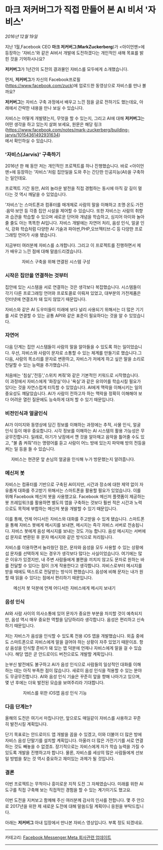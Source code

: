 마크 저커버그가 직접 만들어 본 AI 비서 '자비스'
===============================================
*2016년 12월 19일*

지난 1월,Facebook CEO **마크 저커버그**(**MarkZuckerberg**)가 <아이언맨>에   
등장하는 '자비스'와 같은 AI비서 개발에 도전하겠다는 개인적인 새해 목표를 밝   
힌 것을 기억하시나요?   

**저커버그**가 1년간의 도전의 결과물인 자비스를 모두에게 소개했습니다.

먼저, **저커버그**가 자신의 Facebook프로필   
(<https://www.facebook.com/zuck>)에 업로드한 동영상으로 자비스를 만나 볼    
까요?     

**저커버그**는 자비스 구축 과정에서 배우고 느낀 점을 글로 전하기도 했는데요, 아   
래에서 간략한 내용을 만나 보실 수 있습니다.   

자비스는 어떻게 개발됐는지, 무엇을 할 수 있는지, 그리고 AI에 대해 **저커버그**는    
어떤 생각을 하고 있는지 살펴 보세요, 원문은 해당 링크   
(<https://www.facebook.com/notes/mark-zuckerberg/building-jarvis/10154361492931634>)   
에서 확인하실 수 있습니다.

### '자비스(Jarvis)' 구축하기

2016년 한 해 동안 저는 개인적인 프로젝트를 하나 진행했습니다. 바로 <아이언   
맨>에 등장하는 '자비스'처럼 집안일을 도와 주는 간단한 인공지능(AI)을 구축하   
는 일인데요.

프로젝트 기간 동안, AI의 놀라운 발전을 직접 경험하는 동시에 아직 갈 길이 멀   
다는 것 역시 깨달을 수 있었습니다.

'자비스'는 스마트폰과 컴퓨터를 매개체로 사람의 말을 이해하고 조명∙온도∙가전   
∙음악∙보안 등 각종 집안 시설을 제어할 수 있습니다. 또한 자비스는 사람의 취향   
과 습관을 학습할 수 있으며 새로운 단어와 개념을 학습하고, 심지어 아이와 놀아    
줄 줄도 아는 똑똑한 AI입니다. 자비스 개발에는 자연어 처리, 음성 인식, 얼굴 인   
식, 강화 학습처럼 다양한 AI 기술과 파아썬,PHP,오브젝티브-C 등 다양한 프로    
그래밍 언어가 사용 됐습니다.

지금부터 여러분께 자비스를 소개합니다. 그리고 이 프로젝트를 진행하면서 제   
가 배우고 느낀 점에 대해 말씀드리겠습니다.

&nbsp;&nbsp;&nbsp;&nbsp;&nbsp;&nbsp;&nbsp;&nbsp;&nbsp;&nbsp;&nbsp;&nbsp;&nbsp;&nbsp;자비스 구축을 위해 연결된 시스템 구성

### 시작은 집안을 연결하는 것부터

집안에 있는 시스템을 서로 연결하는 것은 생각보다 복잡했습니다. 시스템들이   
각기 다른 프로그래밍 언어와 프로토콜로 이뤄져 있었고, 대부분의 가전제품은    
인터넷에 연결조차 돼 있지 않았기 때문입니다.   

자비스와 같은 AI 도우미들이 미래에 보다 널리 사용되기 위해서는 더 많은 기기   
를 서로 연결할 수 있는 공통 API와 같은 표준이 필요하다는 것을 알 수 있었습니   
다.

### 자연어

다음 단계는 집안 시스템들이 사람의 말을 알아들을 수 있도록 하는 일이었습니   
다. 우선, 자비스와 사람이 문자로 소통할 수 있는 체계를 만들기로 했습니다.그   
다음, 사람의 목소리를 문자로 변환하고, 자비스가 저에게 하고 싶은 말을 소리로   
전달할 수 있는 능력을 추가했습니다.

처음에는 '침실','전등','스위치 켜줘'와 같은 기본적인 키워드로 시작했습니다.   
이 과정에서 자비스에게 '화장실'이나 '욕실'과 같은 유의어를 학습시킬 필요가   
있다는 것을 자연스럽게 터득할 수 있었습니다. AI에게 맥락을 이해시키는 일의   
중요성도 꺠달았습니다. AI가 사람이 전하고자 하는 맥락을 정확히 이해해야 보   
다 어려운 열린 질문에도 능숙하게 대처 할 수 있기 때문입니다.

### 비전인식과 얼굴인식

AI가 이미지와 동영상에 담긴 정보를 이해하는 과정에는 추적, 사물 인식, 얼굴   
인식 등이 매우 중요합니다. 시각 정보를 이해하는 AI 시스템의 활용 가능성은 무    
궁무진합니다. 일례로, 아기가 낮잠에서 깬 것을 알아채고 음악을 틀어줄 수도 있   
고, "불 좀 켜줘"라는 명령어를 듣고 사람이 어느 방에 있는지 파악해 방의 전등을   
켜는 일 등을 들 수 있습니다.

&nbsp;&nbsp;&nbsp;&nbsp;&nbsp;자비스는 현관문 앞 손님의 얼굴을 인식해 누가 방문했는지 알려줍니다.

### 메신저 봇

자비스는 컴퓨터를 기반으로 구축된 AI이지만, 시간과 장소에 대한 제약 없이 자   
유롭게 대화를 주고받기 위해서는 스마트폰을 활용할 필요가 있었습니다. 이를   
위해 Facebook 메신저 봇을 사용했고요. Facebook 메신저 플랫폼이 제공하는    
봇 프레임워크를 활용하면 별도의 앱을 구축하는 것보다 훨씬 적은 시간과 노력   
으로도 목적에 부합하는 메신저 봇을 개발할 수 있기 때문입니다.

이를 통해, 언제 어디서든 자비스와 대화를 주고받을 수 있게 됐습니다. 스마트폰   
을 통해 자비스 봇에게 메시지를 보내면, 메시지는 즉각 자비스 서버로 전송됩니   
다. 자비스 봇에게 음성 메시지를 보내는 것도 가능 합니다. 음성 메시지는 서버에    
섭 문자로 변환된 후 문자 메시지와 같은 방식으로 처리됩니다.

자비스를 이용하면서 놀라웠던 점은, 문자와 음성을 모두 사용할 수 있는 상황에    
섭 문자를 선택하게 되는 경우가 생각보다 많다는 사실이었습니다. 여기에는 많    
은 이유가 있겠지만, 내 주변 사람들에게 불편을 끼치지 않고도 문자로 원하는 바   
를 전달할 수 있다는 점이 크게 작용한다고 생각합니다. 자비스로부터 메시지를    
받을 때에도 텍스트로 전달받는 방식이 편했습니다. 음성에 비해 문자는 내가 원    
할 때 읽을 수 있다는 점에서 편리하기 때문입니다.

&nbsp;&nbsp;&nbsp;&nbsp;&nbsp;&nbsp;&nbsp;메신저 봇 덕분에 언제 어디서든 자비스에게 메시지 보내기

### 음성 인식

AI와 사람 사이의 의사소통에 있어 문자가 중요한 부분을 차지할 것이 예측되지   
만, 음성 역시 매우 중요한 역할을 담당하리라 생각합니다. 음성은 편리하고 신속   
하기 때문입니다.

저는 자비스가 음성을 인식할 수 있도록 전용 iOS 앱을 개발했습니다. 외출 중에    
도 스마트폰으로 자비스에게 말을 걸어야 하는 상황이 자주 있었기 때문이죠. 항   
상 음성을 인식할 준비가 돼 있는 앱 덕분에 언제나 자비스에게 말을 걸 수 있습   
니다. 해당 앱은 곧 안드로이드 버전으로도 개발할 계획입니다.

눈부신 발전에도 불구하고 AI가 음성 인식으로 사람들의 일상적인 대화를 이해   
하는 데는 아직 부족한 점이 많습니다. 새로이 음성 인식을 적용할 수 있는 분야    
도 무궁무진합니다. AI와 음성 인식 기술은 꾸준히 앞을 향해 나아가고 있으며,    
몇 년 후에는 더욱 발전된 모습을 보여주리라 기대합니다. 

&nbsp;&nbsp;&nbsp;&nbsp;&nbsp;&nbsp;&nbsp;&nbsp;&nbsp;&nbsp;&nbsp;&nbsp;&nbsp;&nbsp;&nbsp;자비스를 위한 iOS앱 음성 인식 기능

### 다음 단계는?

올해의 도전은 여기서 마칩니다만, 앞으로도 매일같이 자비스를 사용하고 꾸준   
히 발전시킬 계획입니다.

단기 목표로는 안드로이드 앱 개발을 꼽을 수 있겠고, 이와 더불어 더 많은 방에    
자비스 음성 단말기를 설치할 계획입니다. 아울러 더 많은 가전기기를 서로 연결    
하는 것도 빼놓을 수 없겠죠. 장기적으로는 자비스에게 자가 학습 능력을 가질 수   
있도록 개발을 진행하고자 합니다. 물론, 자비스를 세상의 많은 사람들에게 선보   
일 방법을 찾는 것 역시 중요하고 재미있는 과제가 될 것입니다.

### 결론

이번 프로젝트는 무척이나 흥미로운 지적 도전 그 자체였습니다. 미래를 위한 AI   
도구를 직접 구축해 보는 직접적인 경험을 할 수 있는 계기이기도 했고요.

이번 도전을 지켜보고 함께해 주신 여러분께 감사의 인사를 전합니다. 몇 주 안으    
로 2017년을 위한 제 새로운 도전에 대해 말씀드릴 계획이니 응원을 부탁드립니   
다.


아래는 **저커버그** 아내 입장에서 만나본 자비스 영상입니다. 부록 정도 되겠네요.

---   

카테고리:
[Facebook](https://about.fb.com/ko/news/category/technologies/facebook-app/),[Messenger](https://about.fb.com/ko/news/category/technologies/messenger/),[Meta 회사관련 업데이트](https://about.fb.com/ko/news/category/meta/)   

---


